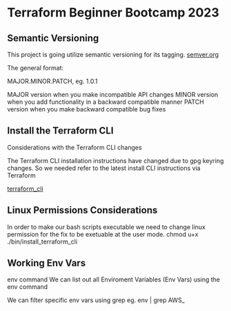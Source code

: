 # Terraform Beginner Bootcamp 2023

## Semantic Versioning
This project is going utilize semantic versioning for its tagging.
[semver.org](https://semver.org/)

The general format:

MAJOR.MINOR.PATCH, eg. 1.0.1

MAJOR version when you make incompatible API changes
MINOR version when you add functionality in a backward compatible manner
PATCH version when you make backward compatible bug fixes

## Install the Terraform CLI

Considerations with the Terraform CLI changes

The Terraform CLI installation instructions have changed 
due to gpg keyring changes. So we needed refer to the latest install CLI instructions via Terraform 

[terraform_cli](https://developer.hashicorp.com/terraform/tutorials/aws-get-started/install-cli)

## Linux Permissions Considerations

In order to make our bash scripts executable we need to change linux permission for the fix to be exetuable at the user mode.
chmod u+x ./bin/install_terraform_cli

## Working Env Vars

env command
We can list out all Enviroment Variables (Env Vars) using the env command

We can filter specific env vars using grep eg. env | grep AWS_




